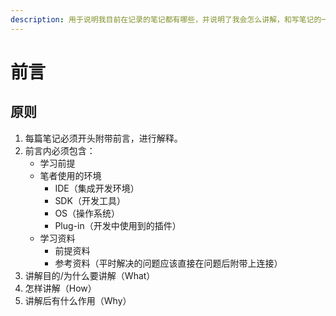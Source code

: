 ```yaml
---
description: 用于说明我目前在记录的笔记都有哪些，并说明了我会怎么讲解，和写笔记的一些原则。
---
```


# 前言

## 原则

1. 每篇笔记必须开头附带前言，进行解释。
2. 前言内必须包含：
   * 学习前提
   * 笔者使用的环境
     * IDE（集成开发环境）
     * SDK（开发工具）
     * OS（操作系统）
     * Plug-in（开发中使用到的插件）
   * 学习资料
     * 前提资料
     * 参考资料（平时解决的问题应该直接在问题后附带上连接）
3. 讲解目的/为什么要讲解（What）
4. 怎样讲解（How）
5. 讲解后有什么作用（Why）

